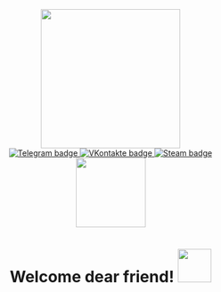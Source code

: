 <div id="header" align="center">
  <img src="https://i.giphy.com/media/v1.Y2lkPTc5MGI3NjExamxlZ3c2emF2OWFtMjlibGZ2ZHRnanR3Mm1mbzF3bG1idzIzZHk1YiZlcD12MV9pbnRlcm5hbF9naWZfYnlfaWQmY3Q9cw/SHjOSDkKZ18qOHA5B5/giphy.gif" width="250"/>
</div>

<div id="badges" align="center">
  <a href="https://web.telegram.org/k/#@mrMeowMurk">
    <img src="https://img.shields.io/badge/Telegram-white?style=for-the-badge&logo=Telegram&logoColor=black&color=white" alt="Telegram badge"/>
  </a>
  <a href="https://vk.com/mrmeowmurk">
    <img src="https://img.shields.io/badge/VKontakte-white?style=for-the-badge&logo=Vk&logoColor=black&color=white" alt="VKontakte badge"/>
  </a>
  <a href="https://steamcommunity.com/id/sidorovi4ok/">
    <img src="https://img.shields.io/badge/Steam-blue?style=for-the-badge&logo=Steam&logoColor=black&color=white" alt="Steam badge"/>
  </a>
</div>

<div id="whatchers" align="center">
  <img align="center" src="https://komarev.com/ghpvc/?username=your-github-Sidorovi4ok&style=flat-square&color=blue" alt="" width="125"/>
</div>

<div id="welcome" align="center">
  <h1>
    Welcome dear friend!
    <img src="https://i.giphy.com/media/v1.Y2lkPTc5MGI3NjExdGdwcm1ia3lkZHQ2c251aXJ3MDBldzRyeTA3cXE0amxjNmxuYzMzMSZlcD12MV9pbnRlcm5hbF9naWZfYnlfaWQmY3Q9cw/kBZ212yGzFaxgkSIKW/giphy.gif" width="60px"/>
  </h1>
</div>
